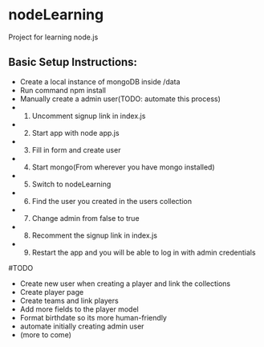 # nodeLearning

Project for learning node.js

## Basic Setup Instructions:
* Create a local instance of mongoDB inside /data
* Run command npm install
* Manually create a admin user(TODO: automate this process)
*   1. Uncomment signup link in index.js
*   2. Start app with node app.js
*   3. Fill in form and create user
*   4. Start mongo(From wherever you have mongo installed)
*   5. Switch to nodeLearning
*   6. Find the user you created in the users collection
*   7. Change admin from false to true
*   8. Recomment the signup link in index.js
*   9. Restart the app and you will be able to log in with admin credentials

#TODO
* Create new user when creating a player and link the collections
* Create player page
* Create teams and link players
* Add more fields to the player model
* Format birthdate so its more human-friendly
* automate initially creating admin user
* (more to come)



